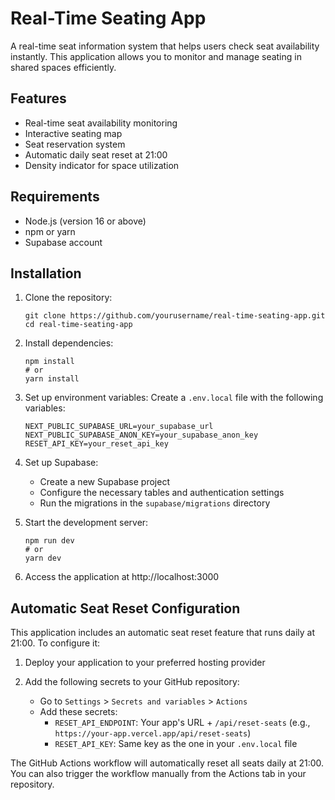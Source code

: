 # Real-Time Seating App

A real-time seat information system that helps users check seat availability instantly. This application allows you to monitor and manage seating in shared spaces efficiently.

## Features

- Real-time seat availability monitoring
- Interactive seating map
- Seat reservation system
- Automatic daily seat reset at 21:00
- Density indicator for space utilization

## Requirements

- Node.js (version 16 or above)
- npm or yarn
- Supabase account

## Installation

1. Clone the repository:

   ```
   git clone https://github.com/yourusername/real-time-seating-app.git
   cd real-time-seating-app
   ```

2. Install dependencies:

   ```
   npm install
   # or
   yarn install
   ```

3. Set up environment variables:
   Create a `.env.local` file with the following variables:

   ```
   NEXT_PUBLIC_SUPABASE_URL=your_supabase_url
   NEXT_PUBLIC_SUPABASE_ANON_KEY=your_supabase_anon_key
   RESET_API_KEY=your_reset_api_key
   ```

4. Set up Supabase:

   - Create a new Supabase project
   - Configure the necessary tables and authentication settings
   - Run the migrations in the `supabase/migrations` directory

5. Start the development server:

   ```
   npm run dev
   # or
   yarn dev
   ```

6. Access the application at http://localhost:3000

## Automatic Seat Reset Configuration

This application includes an automatic seat reset feature that runs daily at 21:00. To configure it:

1. Deploy your application to your preferred hosting provider

2. Add the following secrets to your GitHub repository:
   - Go to `Settings` > `Secrets and variables` > `Actions`
   - Add these secrets:
     - `RESET_API_ENDPOINT`: Your app's URL + `/api/reset-seats` (e.g., `https://your-app.vercel.app/api/reset-seats`)
     - `RESET_API_KEY`: Same key as the one in your `.env.local` file

The GitHub Actions workflow will automatically reset all seats daily at 21:00. You can also trigger the workflow manually from the Actions tab in your repository.
